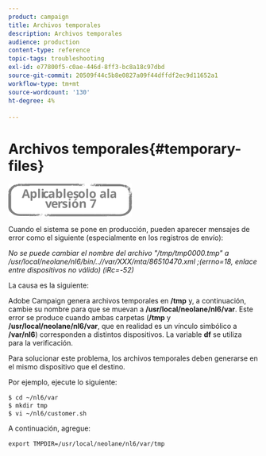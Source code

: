 ```yaml
---
product: campaign
title: Archivos temporales
description: Archivos temporales
audience: production
content-type: reference
topic-tags: troubleshooting
exl-id: e77800f5-c0ae-446d-8ff3-bc8a18c97dbd
source-git-commit: 20509f44c5b8e0827a09f44dffdf2ec9d11652a1
workflow-type: tm+mt
source-wordcount: '130'
ht-degree: 4%

---
```


# Archivos temporales{#temporary-files}

![](../../assets/v7-only.svg)

Cuando el sistema se pone en producción, pueden aparecer mensajes de error como el siguiente (especialmente en los registros de envío):

*No se puede cambiar el nombre del archivo &quot;/tmp/tmp0000.tmp&quot; a /usr/local/neolane/nl6/bin/..//var/XXX/mta/86510470.xml ;(errno=18, enlace entre dispositivos no válido) (iRc=-52)*

La causa es la siguiente:

Adobe Campaign genera archivos temporales en **/tmp** y, a continuación, cambie su nombre para que se muevan a **/usr/local/neolane/nl6/var**. Este error se produce cuando ambas carpetas (**/tmp** y **/usr/local/neolane/nl6/var**, que en realidad es un vínculo simbólico a **/var/nl6**) corresponden a distintos dispositivos. La variable **df** se utiliza para la verificación.

Para solucionar este problema, los archivos temporales deben generarse en el mismo dispositivo que el destino.

Por ejemplo, ejecute lo siguiente:

```
$ cd ~/nl6/var
$ mkdir tmp
$ vi ~/nl6/customer.sh
```

A continuación, agregue:

```
export TMPDIR=/usr/local/neolane/nl6/var/tmp 
```
